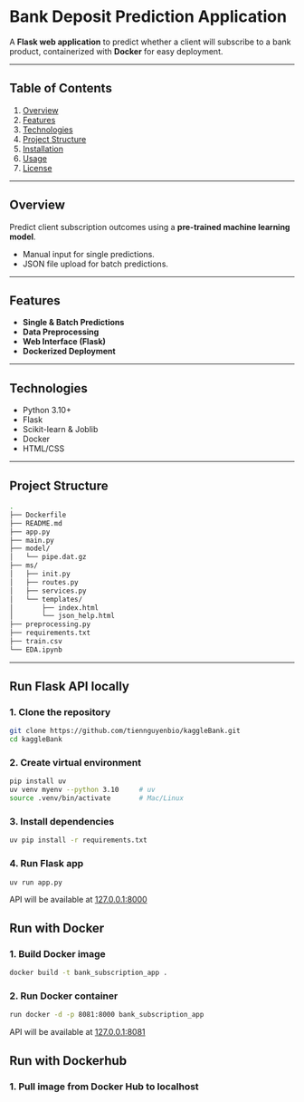 # Bank Deposit Prediction Application

A **Flask web application** to predict whether a client will subscribe to a bank product, containerized with **Docker** for easy deployment.

---

## Table of Contents

1. [Overview](#overview)  
2. [Features](#features)  
3. [Technologies](#technologies)  
4. [Project Structure](#project-structure)  
5. [Installation](#installation)  
6. [Usage](#usage)  
7. [License](#license)  

---

## Overview

Predict client subscription outcomes using a **pre-trained machine learning model**.  
- Manual input for single predictions.  
- JSON file upload for batch predictions.  

---

## Features

- **Single & Batch Predictions**  
- **Data Preprocessing**   
- **Web Interface (Flask)**  
- **Dockerized Deployment**  

---

## Technologies

- Python 3.10+  
- Flask  
- Scikit-learn & Joblib  
- Docker  
- HTML/CSS

---

## Project Structure
```bash
.
├── Dockerfile
├── README.md
├── app.py
├── main.py
├── model/
│   └── pipe.dat.gz
├── ms/
│   ├── init.py
│   ├── routes.py
│   ├── services.py
│   └── templates/
│       ├── index.html
│       └── json_help.html
├── preprocessing.py
├── requirements.txt
├── train.csv
└── EDA.ipynb
```
---

## Run Flask API locally

### 1. Clone the repository
```bash
git clone https://github.com/tiennguyenbio/kaggleBank.git
cd kaggleBank
```

### 2. Create virtual environment
```bash
pip install uv
uv venv myenv --python 3.10     # uv 
source .venv/bin/activate       # Mac/Linux
```
### 3. Install dependencies
```bash
uv pip install -r requirements.txt
```
### 4. Run Flask app
```bash
uv run app.py
```
API will be available at [127.0.0.1:8000](http://127.0.0.1:8000/)

## Run with Docker

### 1. Build Docker image
```bash
docker build -t bank_subscription_app .
```
### 2. Run Docker container
```bash
run docker -d -p 8081:8000 bank_subscription_app
```
API will be available at [127.0.0.1:8081](http://127.0.0.1:8081/)

## Run with Dockerhub

### 1. Pull image from Docker Hub to localhost

